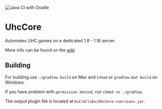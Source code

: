 ![Java CI with Gradle](https://github.com/Mezy/UhcCore/workflows/Java%20CI%20with%20Gradle/badge.svg)

# UhcCore
Automates UHC games on a dedicated 1.8 - 1.16 server.

More info can be found on the [wiki](https://github.com/Mezy/UhcCore/wiki)

## Building
For building use `./gradlew build` on Mac and Linux or `gradlew.bat build` on Windows.

If you have problem with `permission denied`, run `chmod +x ./gradlew`.

The output plugin file is located at `build/libs/UhcCore-<version>.jar`.